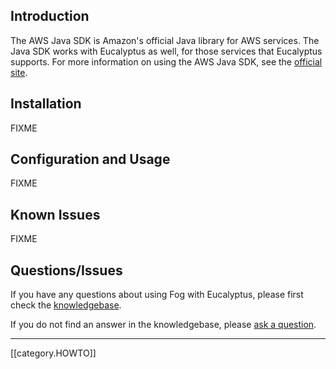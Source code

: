 ## Introduction

The AWS Java SDK is Amazon's official Java library for AWS services. The Java SDK works with Eucalyptus as well, for those services that Eucalyptus supports.  For more information on using the AWS Java SDK, see the [official site](http://aws.amazon.com/sdkforjava/).

## Installation

FIXME

## Configuration and Usage

FIXME

## Known Issues

FIXME

## Questions/Issues

If you have any questions about using Fog with Eucalyptus, please first check the [knowledgebase](https://engage.eucalyptus.com/customer/portal/articles/search?q=Java).  

If you do not find an answer in the knowledgebase, please [ask a question](https://engage.eucalyptus.com/customer/portal/questions/new?q=Java).

***
[[category.HOWTO]]